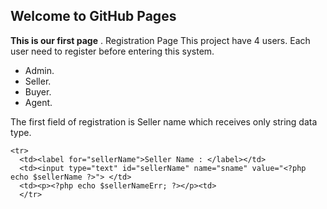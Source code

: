## Welcome to GitHub Pages
**This is our first page**
.
Registration Page
This project have 4 users. Each user need to register before entering this system.
*   Admin.
*   Seller.
*   Buyer.
*   Agent.


The first field of registration is Seller name which receives only string data type.
  
  ```
<tr>
	<td><label for="sellerName">Seller Name : </label></td>
	<td><input type="text" id="sellerName" name="sname" value="<?php echo $sellerName ?>"> </td>
	<td><p><?php echo $sellerNameErr; ?></p><td>
	</tr>

```
